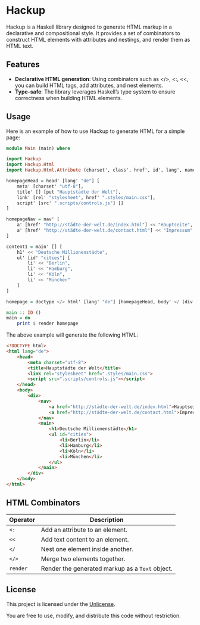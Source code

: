 # Hackup

Hackup is a Haskell library designed to generate HTML markup in a declarative and compositional style. It provides a set of combinators to construct HTML elements with attributes and nestings, and render them as HTML text.

## Features

- **Declarative HTML generation**: Using combinators such as </>, <:, <<, you can build HTML tags, add attributes, and nest elements.
- **Type-safe**: The library leverages Haskell’s type system to ensure correctness when building HTML elements.

## Usage

Here is an example of how to use Hackup to generate HTML for a simple page:

```haskell
module Main (main) where

import Hackup
import Hackup.Html
import Hackup.Html.Attribute (charset', class', href', id', lang', name', rel', src')

homepageHead = head' [lang' "de"] [
    meta' [charset' "utf-8"],
    title' [] [put "Hauptstädte der Welt"],
    link' [rel' "stylesheet", href' ".styles/main.css"],
    script' [src' ".scripts/controls.js"] []
]

homepageNav = nav' [
    a' [href' "http://städte-der-welt.de/index.html"] << "Hauptseite",
    a' [href' "http://städte-der-welt.de/contact.html"] << "Impressum"
]

content1 = main' [] [
    h1' << "Deutsche Millionenstädte",
    ul' [id' "cities"] [
        li' << "Berlin",
        li' << "Hamburg",
        li' << "Köln",
        li' << "München"
    ]
]

homepage = doctype </> html' [lang' "de"] [homepageHead, body' </ (div' </ homepageNav </ content1)]

main :: IO ()
main = do
    print $ render homepage
```

The above example will generate the following HTML:

```html
<!DOCTYPE html>
<html lang="de">
    <head>
        <meta charset="utf-8">
        <title>Hauptstädte der Welt</title>
        <link rel="stylesheet" href=".styles/main.css">
        <script src=".scripts/controls.js"></script>
    </head>
    <body>
        <div>
            <nav>
                <a href="http://städte-der-welt.de/index.html">Hauptseite</a>
                <a href="http://städte-der-welt.de/contact.html">Impressum</a>
            </nav>
            <main>
                <h1>Deutsche Millionenstädte</h1>
                <ul id="cities">
                    <li>Berlin</li>
                    <li>Hamburg</li>
                    <li>Köln</li>
                    <li>München</li>
                </ul>
            </main>
        </div>
    </body>
</html>
```

## HTML Combinators

| Operator | Description                                       |
|----------|---------------------------------------------------|
| `<:`     | Add an attribute to an element.                  |
| `<<`     | Add text content to an element.                  |
| `</`     | Nest one element inside another.                 |
| `</>`    | Merge two elements together.                     |
| `render` | Render the generated markup as a `Text` object.  |

## License

This project is licensed under the [Unlicense](https://unlicense.org/).  

You are free to use, modify, and distribute this code without restriction.
